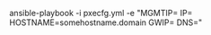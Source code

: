 ansible-playbook -i <hosts> pxecfg.yml -e "MGMTIP=<someip> IP=<prodip> HOSTNAME=somehostname.domain GWIP=<Gateway IP> DNS=<DNS Server>"
